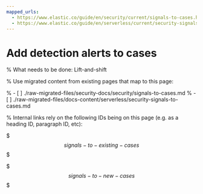 ```yaml
---
mapped_urls:
  - https://www.elastic.co/guide/en/security/current/signals-to-cases.html
  - https://www.elastic.co/guide/en/serverless/current/security-signals-to-cases.html
---
```


# Add detection alerts to cases

% What needs to be done: Lift-and-shift

% Use migrated content from existing pages that map to this page:

% - [ ] ./raw-migrated-files/security-docs/security/signals-to-cases.md
% - [ ] ./raw-migrated-files/docs-content/serverless/security-signals-to-cases.md

% Internal links rely on the following IDs being on this page (e.g. as a heading ID, paragraph ID, etc):

$$$signals-to-existing-cases$$$

$$$signals-to-new-cases$$$